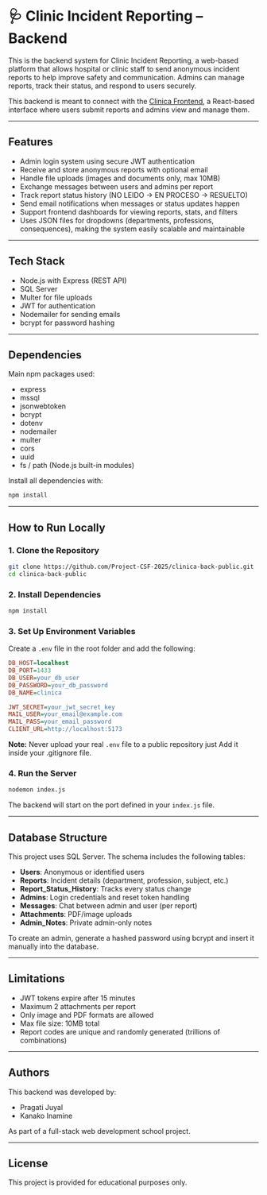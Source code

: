 # 🩺 Clinic Incident Reporting – Backend

This is the backend system for Clinic Incident Reporting, a web-based platform that allows hospital or clinic staff to send anonymous incident reports to help improve safety and communication. Admins can manage reports, track their status, and respond to users securely.

This backend is meant to connect with the [Clinica Frontend](https://github.com/Project-CSF-2025/clinica-front-public), a React-based interface where users submit reports and admins view and manage them.

---

## Features

- Admin login system using secure JWT authentication
- Receive and store anonymous reports with optional email
- Handle file uploads (images and documents only, max 10MB)
- Exchange messages between users and admins per report
- Track report status history (NO LEIDO → EN PROCESO → RESUELTO)
- Send email notifications when messages or status updates happen
- Support frontend dashboards for viewing reports, stats, and filters
- Uses JSON files for dropdowns (departments, professions, consequences), making the system easily scalable and maintainable

---

## Tech Stack

- Node.js with Express (REST API)
- SQL Server
- Multer for file uploads
- JWT for authentication
- Nodemailer for sending emails
- bcrypt for password hashing

---

## Dependencies

Main npm packages used:

- express
- mssql
- jsonwebtoken
- bcrypt
- dotenv
- nodemailer
- multer
- cors
- uuid
- fs / path (Node.js built-in modules)

Install all dependencies with:

```bash
npm install
````

---

## How to Run Locally

### 1. Clone the Repository

```bash
git clone https://github.com/Project-CSF-2025/clinica-back-public.git
cd clinica-back-public
```

### 2. Install Dependencies

```bash
npm install
```

### 3. Set Up Environment Variables

Create a `.env` file in the root folder and add the following:

```ini
DB_HOST=localhost
DB_PORT=1433
DB_USER=your_db_user
DB_PASSWORD=your_db_password
DB_NAME=clinica

JWT_SECRET=your_jwt_secret_key
MAIL_USER=your_email@example.com
MAIL_PASS=your_email_password
CLIENT_URL=http://localhost:5173
```

**Note:** Never upload your real `.env` file to a public repository just Add it inside your .gitignore file.

### 4. Run the Server

```bash
nodemon index.js
```

The backend will start on the port defined in your `index.js` file.

---

## Database Structure

This project uses SQL Server. The schema includes the following tables:

* **Users**: Anonymous or identified users
* **Reports**: Incident details (department, profession, subject, etc.)
* **Report\_Status\_History**: Tracks every status change
* **Admins**: Login credentials and reset token handling
* **Messages**: Chat between admin and user (per report)
* **Attachments**: PDF/image uploads
* **Admin\_Notes**: Private admin-only notes

To create an admin, generate a hashed password using bcrypt and insert it manually into the database.

---

## Limitations

* JWT tokens expire after 15 minutes
* Maximum 2 attachments per report
* Only image and PDF formats are allowed
* Max file size: 10MB total
* Report codes are unique and randomly generated (trillions of combinations)

---

## Authors

This backend was developed by:

* Pragati Juyal
* Kanako Inamine

As part of a full-stack web development school project.

---

## License

This project is provided for educational purposes only.

